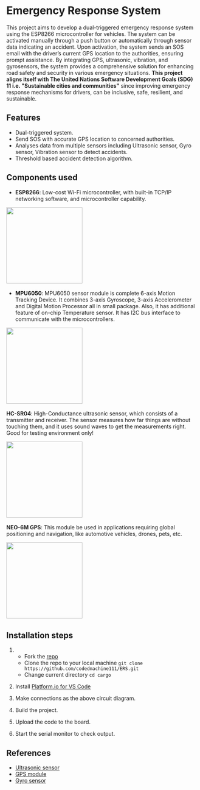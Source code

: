 # Emergency Response System

This project aims to develop a dual-triggered emergency response system using the ESP8266 microcontroller for vehicles. The system can be activated manually through a push button 
or automatically through sensor data indicating an accident. Upon activation, the system sends an SOS email with the driver’s current GPS location to the authorities, ensuring prompt assistance. 
By integrating GPS, ultrasonic, vibration, and gyrosensors, the system provides a comprehensive solution for enhancing road safety and security in various emergency situations.
**This project aligns itself with The United Nations Software Development Goals (SDG) 11 i.e. "Sustainable cities and communities"** since improving emergency response mechanisms for drivers, 
can be inclusive, safe, resilient, and sustainable.

## Features

- Dual-triggered system.
- Send SOS with accurate GPS location to concerned authorities.
- Analyses data from multiple sensors including Ultrasonic sensor, Gyro sensor, Vibration sensor to detect accidents.
- Threshold based accident detection algorithm.

## Components used

- **ESP8266**:  Low-cost Wi-Fi microcontroller, with built-in TCP/IP networking software, and microcontroller capability.
  
<img src="https://github.com/codedmachine111/ERS/assets/88738817/be980873-1e6e-46e1-8ad1-abe452e3001b" height="200px">&nbsp;&nbsp;&nbsp;&nbsp;&nbsp;

- **MPU6050**:  MPU6050 sensor module is complete 6-axis Motion Tracking Device. It combines 3-axis Gyroscope, 3-axis Accelerometer and Digital Motion Processor all in small package. 
Also, it has additional feature of on-chip Temperature sensor. It has I2C bus interface to communicate with the microcontrollers.  

<img src="https://github.com/codedmachine111/ERS/assets/88738817/82d68208-a608-4c9e-a4d8-b0fdbd80803e" height="200px">&nbsp;&nbsp;&nbsp;&nbsp;&nbsp;

**HC-SR04**:  High-Conductance ultrasonic sensor, which consists of a transmitter and receiver. The sensor measures how far things are without touching them, and it uses sound waves to get the measurements right. Good for testing environment only!  

<img src="https://github.com/codedmachine111/ERS/assets/88738817/6dc6fbd5-d488-4c9c-bb95-fd40d1349506" height="200px">&nbsp;&nbsp;&nbsp;&nbsp;&nbsp;

**NEO-6M GPS**:  This module be used in applications requiring global positioning and navigation, like automotive vehicles, drones, pets, etc.  

<img src="https://github.com/codedmachine111/ERS/assets/88738817/5a35cf52-0ad4-4b50-881a-13c69c518ec6" height="200px">&nbsp;&nbsp;&nbsp;&nbsp;&nbsp;

## Installation steps

1. - Fork the [repo](https://github.com/codedmachine111/ERS)
   - Clone the repo to your local machine `git clone https://github.com/codedmachine111/ERS.git`
   - Change current directory `cd cargo`
2. Install [Platform.io for VS Code](https://platformio.org/install/ide?install=vscode)

3. Make connections as the above circuit diagram.
   
4. Build the project.
   
5. Upload the code to the board.

6. Start the serial monitor to check output.

## References
- [Ultrasonic sensor](https://randomnerdtutorials.com/esp8266-nodemcu-hc-sr04-ultrasonic-arduino/)
- [GPS module](https://microcontrollerslab.com/neo-6m-gps-module-esp8266-nodemcu-track-location-google-maps/)
- [Gyro sensor](https://randomnerdtutorials.com/esp8266-nodemcu-mpu-6050-accelerometer-gyroscope-arduino/)
